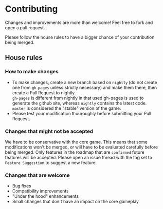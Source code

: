 # Contributing
Changes and improvements are more than welcome! Feel free to fork and open a pull request.

Please follow the house rules to have a bigger chance of your contribution being merged.

## House rules

### How to make changes
 - To make changes, create a new branch based on `nightly` (do not create one from `gh-pages` unless strictly necessary) and make them there, then create a Pull Request to nightly.  
 `gh-pages` is different from nightly in that used gh-pages is used to generate the github site, whereas `nightly` contains the latest code. `master` is considered the "stable" version of the game.
 - Please test your modification thouroughly before submitting your Pull Request.

### Changes that might not be accepted
We have to be conservative with the core game. This means that some modifications won't be merged, or will have to be evaluated carefully before being merged. Only features in the roadmap that are `confirmed` future features will be accepted. Please open an issue thread with the tag set to `Feature Suggestion` to suggest a new feature.

### Changes that are welcome
 - Bug fixes
 - Compatibility improvements
 - "Under the hood" enhancements
 - Small changes that don't have an impact on the core gameplay
